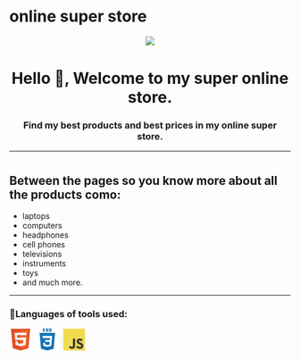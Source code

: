 # <h1>online super store</h1> 
<div id="header" align="center">
<img src="https://cdn.appdesign.dev/wp-content/uploads/2020/09/Desarrollo-tiendas-online.jpg" width="200"/>
<h1 align="center">Hello 👋, Welcome to my super online store.</h1>
<h3 align="center"> Find my best products and best prices in my online super store.
</div>

- - -

# <h2>Between the pages so you know more about all the products como:</h2>
- laptops
- computers
- headphones
- cell phones
- televisions
- instruments
- toys
- and much more.
- - -

<div align="left">
<h3>🔨Languages of tools used:</h3>
<div>
<img src="https://github.com/devicons/devicon/raw/master/icons/html5/html5-original.svg" title="HTML5" alt="HTML" width="40" height="40"/>&nbsp;
<img src="https://github.com/devicons/devicon/raw/master/icons/css3/css3-plain-wordmark.svg" title="CSS3" alt="CSS" width="40" height="40"/>&nbsp;
<img src="https://github.com/devicons/devicon/raw/master/icons/javascript/javascript-original.svg" title="JAVASCRIPT" alt="JAVASCRIPT" width="40" height="40"/>&nbsp;

